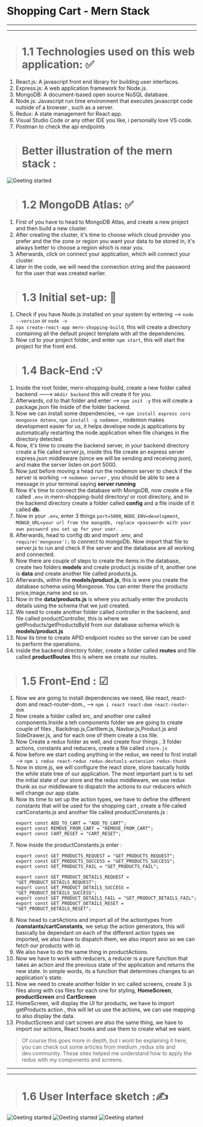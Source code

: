 <h1> Shopping Cart - Mern Stack </h1> 

*****
*****


># 1.1 Technologies used on this web application: ✅
1) React.js: A javascript front end library for building user interfaces.
2) Express.js: A web application framework for Node.js.
3) MongoDB: A document-based open source NoSQL database.
4) Node.js: Javascript run time environment that executes javascript code outside of a browser , such as a server.
5) Redux: A state management for React app.
6) Visual Studio Code or any other IDE you like, i personally love VS code.
7) Postman to check the api endpoints 

># Better illustration of the mern stack :
![Geeting started](mernstack.jpeg) 



># 1.2 MongoDB Atlas: ✅ 
1) First of you have to head to MongoDB Atlas, and create a new project and then build a new cluster. 
2) After creating the cluster, it's time to choose which cloud provider you prefer and the the zone or region you want your data to be stored in, it's always better to choose a region which is near you. 
3) Afterwards, click on connect your application, which will connect your cluster.
4) later in the code, we will need the connection string and the password for the user that was created earlier.
   

># 1.3 Initial set-up:  🏁
1) Check if you have Node.js installed on your system by entering --> `node --version` or `node -v`
2) `npx create-react-app mern-shopping-build`, this will create a directory containing all the default project template with all the dependencies.
3) Now cd to your project folder, and enter `npm start`, this will start the project for the front end. 


># 1.4 Back-End :💡
1) Inside the root folder, mern-shopping-build, create a new folder called backend ---> `mkdir backend` this will create it for you. 
2) Afterwards, cd to that folder and enter --> `npm init -y` this will create a package.json file inside of the folder backend.
3) Now we can install some dependencies, --> `npm install express cors mongoose dotenv`, `npm install -g nodemon` , nodemon makes development easier for us, it helps develope node.js applications by automatically restarting the node application when file changes in the directory detected.
4) Now, it's time to create the backend server, in your backend directory create a file called server.js, inside this file create an express server express.json middleware (since we will be sending and receiving json), and make the server listen on port 5000.
5) Now just before moving a head run the nodemon server to check if the server is working --> `nodemon server` , you should be able to see a message in your terminal saying **server running**
6) Now it's time to connect the database with MongoDB, now create a file called `.env` in mern-shopping-build directory/ or root directory, and in the backend directory create a folder called **config** and a file inside of it called **db**.
7) Now in your `.env`, enter 3 things `port=5000`, `NODE_ENV=development`, `MONGO_URL=your url from the mangoDb, replace <password> with your own password you set up for your user. `.
8) Afterwards, head to config db and import .env, and `require('mongoose');` to connect to mongoDb. Now import that file to server.js to run and check if the server and the database are all working and connected.
9) Now there are couple of steps to create the items in the database, create two folders **models** and create product.js inside of it, another one is **data** and create  another file called products.js.
10) Afterwards, within the **models/product.js**, this is were you create the database schema using Mongoose. You can enter there the products price,image,name and so on.
11) Now in the **data/products.js** is where you actually enter the products details using the schema that we just created.
12) We need to create another folder called controller in the backend, and file called productController, this is where we getProducts/getProductsById from our database schema which is **models/product.js**
13) Now its time to create APID endpoint routes so the server can be used to perform the operations.
14) inside the backend directory folder, create a folder called **routes** and file called **productRoutes** this is where we create our routes.


># 1.5 Front-End : ☑
1) Now we are going to install dependencies we need, like react, react-dom and react-router-dom., --> `npm i react react-dom react-router-dom` 
2) Now create a folder called src, and another one called components.Inside a teh components folder we are going to create couple of files , Backdrop.js,CartItem.js, Navbar.js,Product.js and SideDrawer.js, and for each one of them create a css file.
3) Now Create a redux folder as well, and create four things , 3 folder actions, constants and reducers, create a file called `store.js`
4) Now before we start coding anything in the redux, we need to first install --> `npm i redux react-redux redux-devtools-extension redux-thunk`
5) Now in store.js, we will configure the react store, store basically holds the while state tree of our application. The most important part is to set the initial state of our store and the redux middleware, we use redux thunk as our middleware to dispatch the actions to our reducers which will change our app state.
6) Now its time to set up the action types, we have to define the different constants that will be used for the shopping cart , create a file called cartConstants.js and another file called productConstants.js :
   ```
   export const ADD_TO_CART = "ADD_TO_CART";
   export const REMOVE_FROM_CART = "REMOVE_FROM_CART";
   export const CART_RESET = "CART_RESET";
   ```
7) Now inside the productConstants.js enter : 
     ```
     export const GET_PRODUCTS_REQUEST = "GET_PRODUCTS_REQUEST";
     export const GET_PRODUCTS_SUCCESS = "GET_PRODUCTS_SUCCESS";
     export const GET_PRODUCTS_FAIL = "GET_PRODUCTS_FAIL";

     export const GET_PRODUCT_DETAILS_REQUEST = "GET_PRODUCT_DETAILS_REQUEST";
     export const GET_PRODUCT_DETAILS_SUCCESS = "GET_PRODUCT_DETAILS_SUCCESS";
     export const GET_PRODUCT_DETAILS_FAIL = "GET_PRODUCT_DETAILS_FAIL";
     export const GET_PRODUCT_DETAILS_RESET = "GET_PRODUCT_DETAILS_RESET";
     ```
8) Now head to cartActions and import all of the actiontypes from **/constants/cartConstants**, we setup the action generators, this will basically be dependant on each of the different action types we imported, we also have to dispatch them, we also import axio so we can fetch our products with id.
9) We also have to do the same thing in productActions.
10) Now we have to work with reducers, a reducer is a pure function that takes an action and the previous state of the application and returns the new state. In simple words, its a function that determines changes to an application's state.
11) Now we need to create another folder in src called screens, create 3 js files along with css files for each one for styling, **HomeScreen**, **productScreen** and **CartScreen**
12) HomeScreen, will display the UI for products, we have to import getProducts action , this will let us use the actions, we can use mapping to also display the data. 
13) ProductScreen and cart screen are also the same thing, we have to import our actions, React hooks and use them to create what we want.


>Of course this goes more in depth, but i wont be explaining it here, you can check out some articles from medium ,redux site and dev.community. These sites helped me understand how to apply the redux with my components and screens.



****
****


># 1.6 User Interface sketch :✍️
![Geeting started](sketch1.png) 
![Geeting started](sketch2.png) 
![Geeting started](sketch3.png) 







    

   
